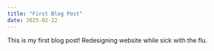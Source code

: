 ```yaml
---
title: "First Blog Post"
date: 2025-02-22
---
```

This is my first blog post! Redesigning website while sick with the flu.
